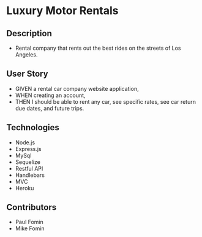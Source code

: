 # Luxury Motor Rentals

## Description
- Rental company that rents out the best rides on the streets of Los Angeles.

## User Story
- GIVEN a rental car company website application,
- WHEN creating an account,
- THEN I should be able to rent any car, see specific rates, see car return due dates, and future trips.

## Technologies
- Node.js
- Express.js
- MySql
- Sequelize
- Restful API
- Handlebars
- MVC
- Heroku

## Contributors
- Paul Fomin
- Mike Fomin
